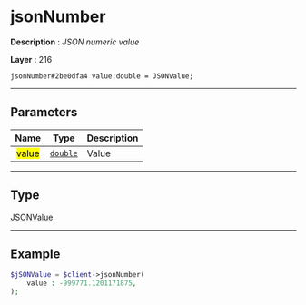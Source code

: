 # jsonNumber

**Description** : *JSON numeric value*

**Layer** : 216

```tl
jsonNumber#2be0dfa4 value:double = JSONValue;
```

---

## Parameters

| Name | Type | Description |
| :---: | :---: | :--- |
| <mark>value</mark> | [`double`](type/double) | Value |

---

## Type

[JSONValue](type/JSONValue)

---

## Example

```php
$jSONValue = $client->jsonNumber(
	value : -999771.1201171875,
);
```